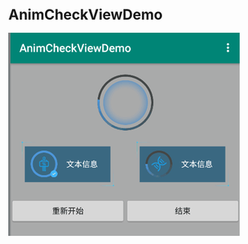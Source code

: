 # AnimCheckViewDemo

![](https://raw.githubusercontent.com/angcyo/AnimCheckViewDemo/master/png/png.png)
